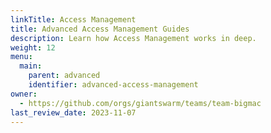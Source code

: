 ```yaml
---
linkTitle: Access Management
title: Advanced Access Management Guides
description: Learn how Access Management works in deep.
weight: 12
menu:
  main:
    parent: advanced
    identifier: advanced-access-management
owner:
  - https://github.com/orgs/giantswarm/teams/team-bigmac
last_review_date: 2023-11-07
---
```

